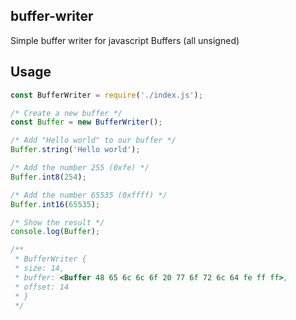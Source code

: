 ## buffer-writer
Simple buffer writer for javascript Buffers (all unsigned)


## Usage
```js
const BufferWriter = require('./index.js');

/* Create a new buffer */
const Buffer = new BufferWriter();

/* Add "Hello world" to our buffer */
Buffer.string('Hello world');

/* Add the number 255 (0xfe) */
Buffer.int8(254);

/* Add the number 65535 (0xffff) */
Buffer.int16(65535);

/* Show the result */
console.log(Buffer);

/**
 * BufferWriter {
 * size: 14,
 * buffer: <Buffer 48 65 6c 6c 6f 20 77 6f 72 6c 64 fe ff ff>,
 * offset: 14
 * }
 */

```
